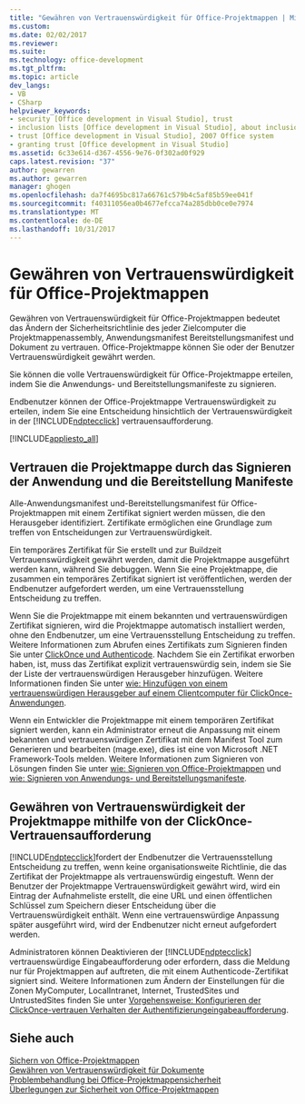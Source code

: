 ```yaml
---
title: "Gewähren von Vertrauenswürdigkeit für Office-Projektmappen | Microsoft Docs"
ms.custom: 
ms.date: 02/02/2017
ms.reviewer: 
ms.suite: 
ms.technology: office-development
ms.tgt_pltfrm: 
ms.topic: article
dev_langs:
- VB
- CSharp
helpviewer_keywords:
- security [Office development in Visual Studio], trust
- inclusion lists [Office development in Visual Studio], about inclusion lists
- trust [Office development in Visual Studio], 2007 Office system
- granting trust [Office development in Visual Studio]
ms.assetid: 6c33e614-d367-4556-9e76-0f302ad0f929
caps.latest.revision: "37"
author: gewarren
ms.author: gewarren
manager: ghogen
ms.openlocfilehash: da7f4695bc817a66761c579b4c5af85b59ee041f
ms.sourcegitcommit: f40311056ea0b4677efcca74a285dbb0ce0e7974
ms.translationtype: MT
ms.contentlocale: de-DE
ms.lasthandoff: 10/31/2017
---
```

# <a name="granting-trust-to-office-solutions"></a>Gewähren von Vertrauenswürdigkeit für Office-Projektmappen
  Gewähren von Vertrauenswürdigkeit für Office-Projektmappen bedeutet das Ändern der Sicherheitsrichtlinie des jeder Zielcomputer die Projektmappenassembly, Anwendungsmanifest Bereitstellungsmanifest und Dokument zu vertrauen. Office-Projektmappe können Sie oder der Benutzer Vertrauenswürdigkeit gewährt werden.  
  
 Sie können die volle Vertrauenswürdigkeit für Office-Projektmappe erteilen, indem Sie die Anwendungs- und Bereitstellungsmanifeste zu signieren.  
  
 Endbenutzer können der Office-Projektmappe Vertrauenswürdigkeit zu erteilen, indem Sie eine Entscheidung hinsichtlich der Vertrauenswürdigkeit in der [!INCLUDE[ndptecclick](../vsto/includes/ndptecclick-md.md)] vertrauensaufforderung.  
  
 [!INCLUDE[appliesto_all](../vsto/includes/appliesto-all-md.md)]  
  
##  <a name="Signing"></a>Vertrauen die Projektmappe durch das Signieren der Anwendung und die Bereitstellung Manifeste  
 Alle-Anwendungsmanifest und-Bereitstellungsmanifest für Office-Projektmappen mit einem Zertifikat signiert werden müssen, die den Herausgeber identifiziert. Zertifikate ermöglichen eine Grundlage zum treffen von Entscheidungen zur Vertrauenswürdigkeit.  
  
 Ein temporäres Zertifikat für Sie erstellt und zur Buildzeit Vertrauenswürdigkeit gewährt werden, damit die Projektmappe ausgeführt werden kann, während Sie debuggen. Wenn Sie eine Projektmappe, die zusammen ein temporäres Zertifikat signiert ist veröffentlichen, werden der Endbenutzer aufgefordert werden, um eine Vertrauensstellung Entscheidung zu treffen.  
  
 Wenn Sie die Projektmappe mit einem bekannten und vertrauenswürdigen Zertifikat signieren, wird die Projektmappe automatisch installiert werden, ohne den Endbenutzer, um eine Vertrauensstellung Entscheidung zu treffen. Weitere Informationen zum Abrufen eines Zertifikats zum Signieren finden Sie unter [ClickOnce und Authenticode](/visualstudio/deployment/clickonce-and-authenticode). Nachdem Sie ein Zertifikat erworben haben, ist, muss das Zertifikat explizit vertrauenswürdig sein, indem sie Sie der Liste der vertrauenswürdigen Herausgeber hinzufügen. Weitere Informationen finden Sie unter [wie: Hinzufügen von einem vertrauenswürdigen Herausgeber auf einem Clientcomputer für ClickOnce-Anwendungen](/visualstudio/deployment/how-to-add-a-trusted-publisher-to-a-client-computer-for-clickonce-applications).  
  
 Wenn ein Entwickler die Projektmappe mit einem temporären Zertifikat signiert werden, kann ein Administrator erneut die Anpassung mit einem bekannten und vertrauenswürdigen Zertifikat mit dem Manifest Tool zum Generieren und bearbeiten (mage.exe), dies ist eine von Microsoft .NET Framework-Tools melden. Weitere Informationen zum Signieren von Lösungen finden Sie unter [wie: Signieren von Office-Projektmappen](../vsto/how-to-sign-office-solutions.md) und [wie: Signieren von Anwendungs- und Bereitstellungsmanifeste](/visualstudio/ide/how-to-sign-application-and-deployment-manifests).  
  
##  <a name="TrustPrompt"></a>Gewähren von Vertrauenswürdigkeit der Projektmappe mithilfe von der ClickOnce-Vertrauensaufforderung  
 [!INCLUDE[ndptecclick](../vsto/includes/ndptecclick-md.md)]fordert der Endbenutzer die Vertrauensstellung Entscheidung zu treffen, wenn keine organisationsweite Richtlinie, die das Zertifikat der Projektmappe als vertrauenswürdig eingestuft. Wenn der Benutzer der Projektmappe Vertrauenswürdigkeit gewährt wird, wird ein Eintrag der Aufnahmeliste erstellt, die eine URL und einen öffentlichen Schlüssel zum Speichern dieser Entscheidung über die Vertrauenswürdigkeit enthält. Wenn eine vertrauenswürdige Anpassung später ausgeführt wird, wird der Endbenutzer nicht erneut aufgefordert werden.  
  
 Administratoren können Deaktivieren der [!INCLUDE[ndptecclick](../vsto/includes/ndptecclick-md.md)] vertrauenswürdige Eingabeaufforderung oder erfordern, dass die Meldung nur für Projektmappen auf auftreten, die mit einem Authenticode-Zertifikat signiert sind. Weitere Informationen zum Ändern der Einstellungen für die Zonen MyComputer, LocalIntranet, Internet, TrustedSites und UntrustedSites finden Sie unter [Vorgehensweise: Konfigurieren der ClickOnce-vertrauen Verhalten der Authentifizierungeingabeaufforderung](/visualstudio/deployment/how-to-configure-the-clickonce-trust-prompt-behavior).  
  
## <a name="see-also"></a>Siehe auch  
 [Sichern von Office-Projektmappen](../vsto/securing-office-solutions.md)   
 [Gewähren von Vertrauenswürdigkeit für Dokumente](../vsto/granting-trust-to-documents.md)   
 [Problembehandlung bei Office-Projektmappensicherheit](../vsto/troubleshooting-office-solution-security.md)   
 [Überlegungen zur Sicherheit von Office-Projektmappen](../vsto/specific-security-considerations-for-office-solutions.md)  
  
  